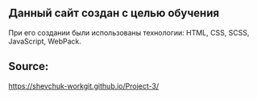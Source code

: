 
## Данный сайт создан c целью обучения
При его создании были использованы технологии:
HTML, CSS, SCSS, JavaScript, WebPack.

## Source:
https://shevchuk-workgit.github.io/Project-3/
